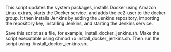 This script updates the system packages, installs Docker using Amazon Linux extras, starts the Docker service, and adds the ec2-user to the docker group. It then installs Jenkins by adding the Jenkins repository, importing the repository key, installing Jenkins, and starting the Jenkins service.

Save this script as a file, for example, install_docker_jenkins.sh. Make the script executable using chmod +x install_docker_jenkins.sh. Then run the script using ./install_docker_jenkins.sh.
